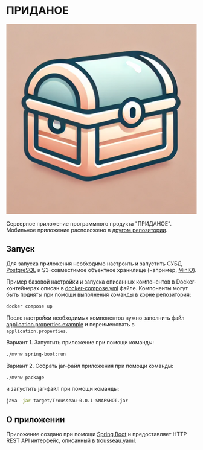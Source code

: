 # ПРИДАНОЕ

![App icon](docs/trousseau-playstore.png)

Серверное приложение программного продукта "ПРИДАНОЕ". Мобильное приложение расположено в [другом репозитории](https://github.com/Andryss/Trousseau-mobile).

## Запуск

Для запуска приложения необходимо настроить и запустить СУБД [PostgreSQL](https://www.postgresql.org/) и S3-совместимое объектное хранилище (например, [MinIO](https://min.io/)).

Пример базовой настройки и запуска описанных компонентов в Docker-контейнерах описан в [docker-compose.yml](docker-compose.yml) файле. Компоненты могут быть подняты при помощи выполнения команды в корне репозитория:
```bash
docker compose up 
```

После настройки необходимых компонентов нужно заполнить файл [application.properties.example](src/main/resources/application.properties.example) и переименовать в `application.properties`.

Вариант 1. Запустить приложение при помощи команды:
```bash
./mvnw spring-boot:run
```

Вариант 2. Собрать jar-файл приложения при помощи команды:
```bash
./mvnw package
```

и запустить jar-файл при помощи команды:
```bash
java -jar target/Trousseau-0.0.1-SNAPSHOT.jar
```

## О приложении

Приложение создано при помощи [Spring Boot](https://spring.io/projects/spring-boot) и предоставляет HTTP REST API интерфейс, описанный в [trousseau.yaml](src/main/resources/api/trousseau.yaml).
